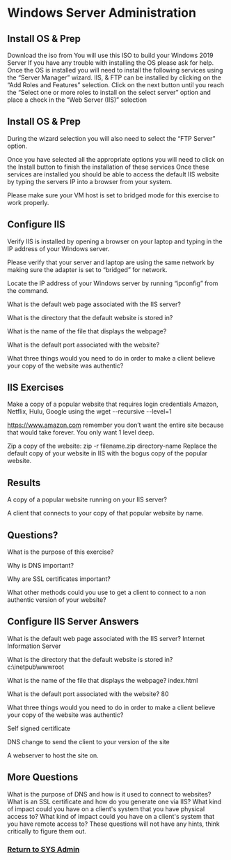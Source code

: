 
# Windows Server Administration


## Install OS & Prep

Download the iso from 
You will use this ISO to build your Windows 2019 Server 
If you have any trouble with installing the OS please ask for help.
Once the OS is installed you will need to install the following services using the “Server Manager” wizard.
IIS, & FTP can be installed by clicking on the “Add Roles and Features” selection.
Click on the next button until you reach the “Select one or more roles to install on the select server” option and place a check in the “Web Server (IIS)” selection



## Install OS & Prep

During the wizard selection you will also need to select the “FTP Server” option.

Once you have selected all the appropriate options you will need to click on the Install button to finish the installation of these services
Once these services are installed you should be able to access the default IIS website by typing the servers IP into a browser from your system. 

Please make sure your VM host is set to bridged mode for this exercise to work properly.


## Configure IIS

Verify IIS is installed by opening a browser on your laptop and typing in the IP address of your Windows server.

Please verify that your server and laptop are using the same network by making sure the adapter is set to “bridged” for network.

Locate the IP address of your Windows server by running “ipconfig” from the command.

What is the default web page associated with the IIS server?

What is the directory that the default website is stored in?

What is the name of the file that displays the webpage?

What is the default port associated with the website?

What three things would you need to do in order to make a client believe your copy of the website was authentic?


## IIS Exercises

Make a copy of a popular website that requires login credentials Amazon, Netflix, Hulu, Google using the wget --recursive --level=1

https://www.amazon.com remember you don’t want the entire site because that would take forever. You only want 1 level deep.

Zip a copy of the website: zip -r filename.zip directory-name
Replace the default copy of your website in IIS with the bogus copy of the popular website.


## Results

A copy of a popular website running on your IIS server?

A client that connects to your copy of that popular website by name.

## Questions?

What is the purpose of this exercise?

Why is DNS important?

Why are SSL certificates important?

What other methods could you use to get a client to connect to a non authentic version of your website? 

## Configure IIS Server Answers

What is the default web page associated with the IIS server? Internet Information Server

What is the directory that the default website is stored in? c:\inetpub\wwwroot

What is the name of the file that displays the webpage? index.html

What is the default port associated with the website? 80

What three things would you need to do in order to make a client believe your copy of the website was authentic?

Self signed certificate

DNS change to send the client to your version of the site

A webserver to host the site on.

## More Questions

What is the purpose of DNS and how is it used to connect to websites?
What is an SSL certificate and how do you generate one via IIS?
What kind of impact could you have on a client's system that you have physical access to?
What kind of impact could you have on a client's system that you have remote access to?
These questions will not have any hints, think critically to figure them out.


### [Return to SYS Admin](courses/03-System_Administration/home)